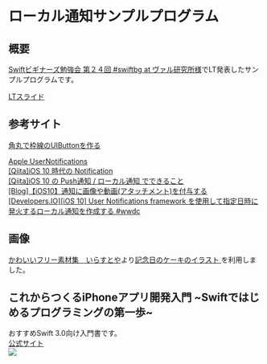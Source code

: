 # ローカル通知サンプルプログラム

## 概要  

[Swiftビギナーズ勉強会 第２４回 #swiftbg at ヴァル研究所様](https://swift-beginners.doorkeeper.jp/events/61337)でLT発表したサンプルプログラムです。  


[LTスライド](https://www.slideshare.net/FromF/ss-77374320)

## 参考サイト

[角丸で枠線のUIButtonを作る](http://qiita.com/hatapu/items/99e6a8b19f890f0fec9f)  

[Apple UserNotifications](https://developer.apple.com/documentation/usernotifications)  
[[Qiita]iOS 10 時代の Notification](http://qiita.com/koogawa/items/0dff2f59096b292571db)  
[[Qiita]iOS 10 の Push通知 / ローカル通知 でできること](http://qiita.com/mishimay/items/9451b85982e2288ee4aa)  
[[Blog]【iOS10】通知に画像や動画(アタッチメント)を付与する](http://blog.sgr-ksmt.org/2016/06/19/unnotification_attachment/)  
[[Developers.IO][iOS 10] User Notifications framework を使用して指定日時に発火するローカル通知を作成する #wwdc](http://dev.classmethod.jp/smartphone/iphone/wwdc-2016-user-notifications-time-local-2/)

## 画像  
[かわいいフリー素材集　いらすとや](http://www.irasutoya.com/)より[記念日のケーキのイラスト
](http://www.irasutoya.com/2015/05/blog-post_250.html)を利用しました。  

## これからつくるiPhoneアプリ開発入門 ~Swiftではじめるプログラミングの第一歩~

おすすめSwift 3.0向け入門書です。  
[公式サイト](https://swiftbg.github.io/swiftbook/)  
![](https://images-fe.ssl-images-amazon.com/images/I/51tP8W6KckL.jpg)